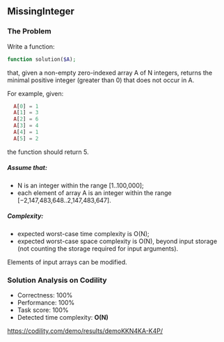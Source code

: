 ## MissingInteger

### The Problem

Write a function:
```php
function solution($A);
```
that, given a non-empty zero-indexed array A of N integers, returns the minimal positive integer (greater than 0) that does not occur in A.

For example, given:
```php
  A[0] = 1
  A[1] = 3
  A[2] = 6
  A[3] = 4
  A[4] = 1
  A[5] = 2
```
the function should return 5.

##### Assume that:
* N is an integer within the range [1..100,000];
* each element of array A is an integer within the range [−2,147,483,648..2,147,483,647].

##### Complexity:
* expected worst-case time complexity is O(N);
* expected worst-case space complexity is O(N), beyond input storage (not counting the storage required for input arguments).

Elements of input arrays can be modified.

### Solution Analysis on Codility
* Correctness: 100%
* Performance: 100%
* Task score: 100%
* Detected time complexity: __O(N)__

https://codility.com/demo/results/demoKKN4KA-K4P/
